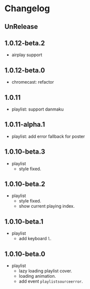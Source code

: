 # Changelog

## UnRelease

## 1.0.12-beta.2

- airplay support

## 1.0.12-beta.0

- chromecast: refactor

## 1.0.11

- playlist: support danmaku

## 1.0.11-alpha.1

- playlist: add error fallback for poster

## 1.0.10-beta.3

- playlist
  - style fixed.

## 1.0.10-beta.2

- playlist
  - style fixed.
  - show current playing index.

## 1.0.10-beta.1

- playlist
  - add keyboard `l`.

## 1.0.10-beta.0

- playlist
  - lazy loading playlist cover.
  - loading animation.
  - add event `playlistsourceerror`.
